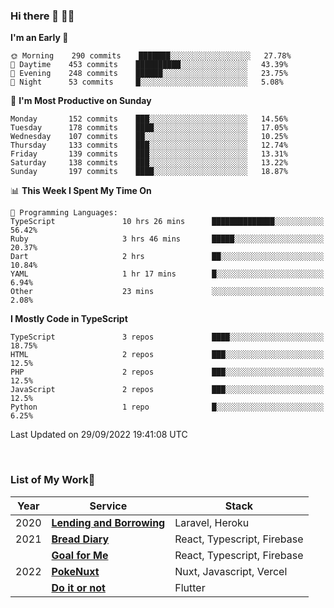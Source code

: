 ### Hi there 👋 🧑‍💻



<!--START_SECTION:waka-->
**I'm an Early 🐤** 

```text
🌞 Morning    290 commits    ███████░░░░░░░░░░░░░░░░░░   27.78% 
🌆 Daytime    453 commits    ██████████░░░░░░░░░░░░░░░   43.39% 
🌃 Evening    248 commits    ██████░░░░░░░░░░░░░░░░░░░   23.75% 
🌙 Night      53 commits     █░░░░░░░░░░░░░░░░░░░░░░░░   5.08%

```
📅 **I'm Most Productive on Sunday** 

```text
Monday       152 commits    ███░░░░░░░░░░░░░░░░░░░░░░   14.56% 
Tuesday      178 commits    ████░░░░░░░░░░░░░░░░░░░░░   17.05% 
Wednesday    107 commits    ██░░░░░░░░░░░░░░░░░░░░░░░   10.25% 
Thursday     133 commits    ███░░░░░░░░░░░░░░░░░░░░░░   12.74% 
Friday       139 commits    ███░░░░░░░░░░░░░░░░░░░░░░   13.31% 
Saturday     138 commits    ███░░░░░░░░░░░░░░░░░░░░░░   13.22% 
Sunday       197 commits    ████░░░░░░░░░░░░░░░░░░░░░   18.87%

```


📊 **This Week I Spent My Time On** 

```text
💬 Programming Languages: 
TypeScript               10 hrs 26 mins      ██████████████░░░░░░░░░░░   56.42% 
Ruby                     3 hrs 46 mins       █████░░░░░░░░░░░░░░░░░░░░   20.37% 
Dart                     2 hrs               ██░░░░░░░░░░░░░░░░░░░░░░░   10.84% 
YAML                     1 hr 17 mins        █░░░░░░░░░░░░░░░░░░░░░░░░   6.94% 
Other                    23 mins             ░░░░░░░░░░░░░░░░░░░░░░░░░   2.08%

```

**I Mostly Code in TypeScript** 

```text
TypeScript               3 repos             ████░░░░░░░░░░░░░░░░░░░░░   18.75% 
HTML                     2 repos             ███░░░░░░░░░░░░░░░░░░░░░░   12.5% 
PHP                      2 repos             ███░░░░░░░░░░░░░░░░░░░░░░   12.5% 
JavaScript               2 repos             ███░░░░░░░░░░░░░░░░░░░░░░   12.5% 
Python                   1 repo              █░░░░░░░░░░░░░░░░░░░░░░░░   6.25%

```



 Last Updated on 29/09/2022 19:41:08 UTC
<!--END_SECTION:waka-->


<br />

### List of My Work🚀

| Year | Service | Stack |
|--|--|--|
| 2020 | [**Lending and Borrowing**](https://lending-and-borrowing.herokuapp.com/) | Laravel, Heroku |
| 2021 | [**Bread Diary**](https://bread-diary-web.web.app/) | React, Typescript, Firebase |
|  | [**Goal for Me**](https://goal-for-me.web.app/) | React, Typescript, Firebase |
| 2022 | [**PokeNuxt**](https://pokenuxt.vercel.app/) | Nuxt, Javascript, Vercel |
|  | [**Do it or not**](https://apps.apple.com/jp/app/do-it-or-not/id1613818865) | Flutter |